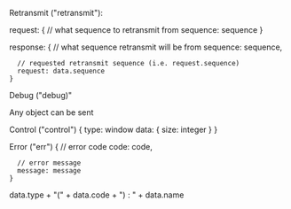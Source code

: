 Retransmit ("retransmit"):

  request:
    {
      // what sequence to retransmit from
      sequence: sequence
    }

  response:
    {
      // what sequence retransmit will be from
      sequence: sequence,

      // requested retransmit sequence (i.e. request.sequence)
      request: data.sequence
    }

Debug ("debug)"

  Any object can be sent


Control ("control")
  {
      type: window
      data: {
        size: integer
      }
    }

Error ("err")
  {
      // error code
      code: code,

      // error message
      message: message
    }
  

data.type + "(" + data.code + ") : " + data.name